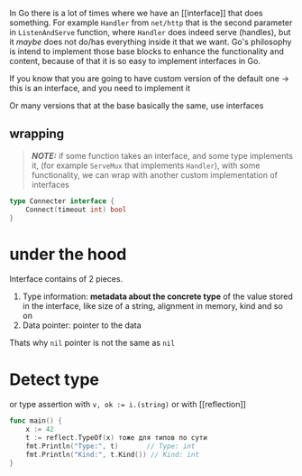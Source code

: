 In Go there is a lot of times where we have an [[interface]] that does something.
For example `Handler` from `net/http` that is the second parameter in `ListenAndServe` function, where `Handler` does indeed serve (handles), but it *maybe* does not do/has everything inside it that we want.
Go's philosophy is intend to implement those base blocks to enhance the functionality and content, because of that it is so easy to implement interfaces in Go.  

If you know that you are going to have custom version of the default one -> this is an interface, and you need to implement it

Or many versions that at the base basically the same, use interfaces
## wrapping
> ***NOTE:*** if some function takes an interface, and some type implements it, (for example `ServeMux` that implements `Handler`),  with some functionality, we can wrap with another custom implementation of interfaces

```go
type Connecter interface {
	Connect(timeout int) bool
}
```

# under the hood
Interface contains of 2 pieces.
1. Type information: **metadata about the concrete type** of the value stored in the interface, like size of a string, alignment in memory, kind and so on
2. Data pointer: pointer to the data

Thats why `nil` pointer is not the same as `nil`


# Detect type
or type assertion with `v, ok := i.(string)`
or with [[reflection]]

```go
func main() {
    x := 42
    t := reflect.TypeOf(x) тоже для типов по сути
    fmt.Println("Type:", t)       // Type: int
    fmt.Println("Kind:", t.Kind()) // Kind: int
}

```

